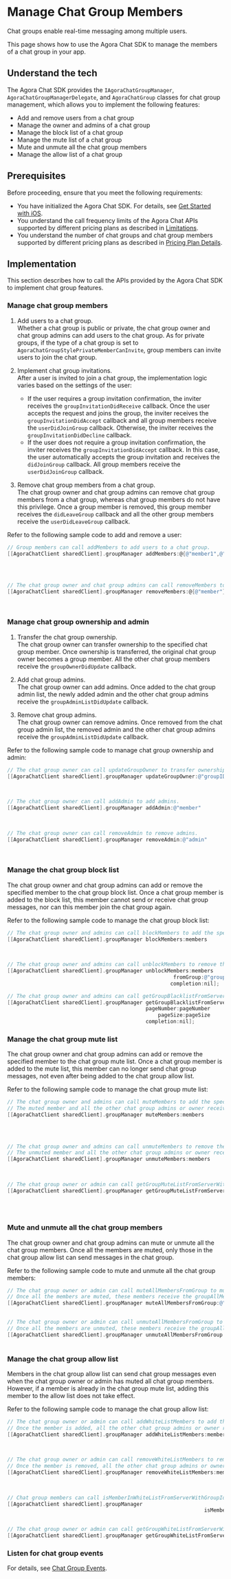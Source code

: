 # Manage Chat Group Members

Chat groups enable real-time messaging among multiple users.

This page shows how to use the Agora Chat SDK to manage the members of a chat group in your app.


## Understand the tech

The Agora Chat SDK provides the `IAgoraChatGroupManager`, `AgoraChatGroupManagerDelegate`, and `AgoraChatGroup` classes for chat group management, which allows you to implement the following features:

- Add and remove users from a chat group
- Manage the owner and admins of a chat group
- Manage the block list of a chat group
- Manage the mute list of a chat group
- Mute and unmute all the chat group members
- Manage the allow list of a chat group


## Prerequisites

Before proceeding, ensure that you meet the following requirements:

- You have initialized the Agora Chat SDK. For details, see [Get Started with iOS](./agora_chat_get_started_ios?platform=iOS).
- You understand the call frequency limits of the Agora Chat APIs supported by different pricing plans as described in [Limitations](./agora_chat_limitation?platform=iOS).
- You understand the number of chat groups and chat group members supported by different pricing plans as described in [Pricing Plan Details](./agora_chat_plan?platform=iOS).


## Implementation

This section describes how to call the APIs provided by the Agora Chat SDK to implement chat group features.

### Manage chat group members

1. Add users to a chat group.  
Whether a chat group is public or private, the chat group owner and chat group admins can add users to the chat group. As for private groups, if the type of a chat group is set to `AgoraChatGroupStylePrivateMemberCanInvite`, group members can invite users to join the chat group.

2. Implement chat group invitations.  
After a user is invited to join a chat group, the implementation logic varies based on the settings of the user:
    - If the user requires a group invitation confirmation, the inviter receives the `groupInvitationDidReceive` callback. Once the user accepts the request and joins the group, the inviter receives the `groupInvitationDidAccept` callback and all group members receive the `userDidJoinGroup` callback. Otherwise, the inviter receives the `groupInvitationDidDecline` callback.
    - If the user does not require a group invitation confirmation, the inviter receives the `groupInvitationDidAccept` callback. In this case, the user automatically accepts the group invitation and receives the `didJoinGroup` callback. All group members receive the `userDidJoinGroup` callback.  

3. Remove chat group members from a chat group.  
The chat group owner and chat group admins can remove chat group members from a chat group, whereas chat group members do not have this privilege. Once a group member is removed, this group member receives the `didLeaveGroup` callback and all the other group members receive the `userDidLeaveGroup` callback.

Refer to the following sample code to add and remove a user:

```objective-c
// Group members can call addMembers to add users to a chat group.
[[AgoraChatClient sharedClient].groupManager addMembers:@{@"member1",@"member2"}
 																							  toGroup:@"groupID" 
 																								message:@"message" 
 																						 completion:nil];

// The chat group owner and chat group admins can call removeMembers to remove group members from a chat group.
[[AgoraChatClient sharedClient].groupManager removeMembers:@{@"member"}
 																								 fromGroup:@"groupsID" 
 																								completion:nil];
```


### Manage chat group ownership and admin

1. Transfer the chat group ownership.  
The chat group owner can transfer ownership to the specified chat group member. Once ownership is transferred, the original chat group owner becomes a group member. All the other chat group members receive the `groupOwnerDidUpdate` callback.

2. Add chat group admins.  
The chat group owner can add admins. Once added to the chat group admin list, the newly added admin and the other chat group admins receive the `groupAdminListDidUpdate` callback.

3. Remove chat group admins.  
The chat group owner can remove admins. Once removed from the chat group admin list, the removed admin and the other chat group admins receive the `groupAdminListDidUpdate` callback.

Refer to the following sample code to manage chat group ownership and admin:

```objective-c
// The chat group owner can call updateGroupOwner to transfer ownership to the specified chat group member.
[[AgoraChatClient sharedClient].groupManager updateGroupOwner:@"groupID"
 																										newOwner:@"newOwner"
 																												error:nil];

// The chat group owner can call addAdmin to add admins.
[[AgoraChatClient sharedClient].groupManager addAdmin:@"member" 
 																						  toGroup:@"groupID" 
 																								error:nil];

// The chat group owner can call removeAdmin to remove admins.
[[AgoraChatClient sharedClient].groupManager removeAdmin:@"admin" 
 																						   fromGroup:@"groupID" 
 																									 error:nil];
```


### Manage the chat group block list

The chat group owner and chat group admins can add or remove the specified member to the chat group block list. Once a chat group member is added to the block list, this member cannot send or receive chat group messages, nor can this member join the chat group again.

Refer to the following sample code to manage the chat group block list:

```objective-c
// The chat group owner and admins can call blockMembers to add the specified member to the chat group block list.
[[AgoraChatClient sharedClient].groupManager blockMembers:members 
 																								fromGroup:@"groupID" 
 																							 completion:nil];

// The chat group owner and admins can call unblockMembers to remove the specified member from the chat group block list.
[[AgoraChatClient sharedClient].groupManager unblockMembers:members
                                                      fromGroup:@"groupId"
                                                     completion:nil];

// The chat group owner and admins can call getGroupBlacklistFromServerWithId to retrieve the chat group block list.
[[AgoraChatClient sharedClient].groupManager getGroupBlacklistFromServerWithId:@"groupId" 
 											 pageNumber:pageNumber 
 												 pageSize:pageSize 
 											 completion:nil];
```


### Manage the chat group mute list

The chat group owner and chat group admins can add or remove the specified member to the chat group mute list. Once a chat group member is added to the mute list, this member can no longer send chat group messages, not even after being added to the chat group allow list.

Refer to the following sample code to manage the chat group mute list:

```objective-c
// The chat group owner and admins can call muteMembers to add the specified member to the chat group mute list.
// The muted member and all the other chat group admins or owner receive the groupMuteListDidUpdate callback. 
[[AgoraChatClient sharedClient].groupManager muteMembers:members 
 																				muteMilliseconds:60 
 																							 fromGroup:@"groupID" 
 																									 error:nil];

// The chat group owner and admins can call unmuteMembers to remove the specified user from the chat group mute list.
// The unmuted member and all the other chat group admins or owner receive the groupMuteListDidUpdate callback.
[[AgoraChatClient sharedClient].groupManager unmuteMembers:members 
 																								 fromGroup:@"groupID" 
 																										 error:nil];

// The chat group owner or admin can call getGroupMuteListFromServerWithId to retrieve the chat group mute list.
[[AgoraChatClient sharedClient].groupManager getGroupMuteListFromServerWithId:@"groupID"
 		 																															pageNumber:pageNumber
 																																		pageSize:pageSize
 																																			 error:nil];
```


### Mute and unmute all the chat group members

The chat group owner and chat group admins can mute or unmute all the chat group members. Once all the members are muted, only those in the chat group allow list can send messages in the chat group.

Refer to the following sample code to mute and unmute all the chat group members:

```objective-c
// The chat group owner or admin can call muteAllMembersFromGroup to mute all the chat group members.
// Once all the members are muted, these members receive the groupAllMemberMuteChanged callback.
[[AgoraChatClient sharedClient].groupManager muteAllMembersFromGroup:@"groupID"
 																															 error:nil];

// The chat group owner or admin can call unmuteAllMembersFromGroup to unmute all the chat group members.
// Once all the members are unmuted, these members receive the groupAllMemberMuteChanged callback.
[[AgoraChatClient sharedClient].groupManager unmuteAllMembersFromGroup:@"groupID"
 																																 error:nil];
```


### Manage the chat group allow list

Members in the chat group allow list can send chat group messages even when the chat group owner or admin has muted all chat group members. However, if a member is already in the chat group mute list, adding this member to the allow list does not take effect.

Refer to the following sample code to manage the chat group allow list:

```objective-c
// The chat group owner or admin can call addWhiteListMembers to add the specified member to the chat group allow list.
// Once the member is added, all the other chat group admins or owner receive the groupWhiteListDidUpdate callback.
[[AgoraChatClient sharedClient].groupManager addWhiteListMembers:members
 																										   fromGroup:@"groupID" 
 																													 error:nil];

// The chat group owner or admin can call removeWhiteListMembers to remove the specified member from the chat group list.
// Once the member is removed, all the other chat group admins or owner receive the groupWhiteListDidUpdate callback.
[[AgoraChatClient sharedClient].groupManager removeWhiteListMembers:members
 																										      fromGroup:@"groupID" 
 																													    error:nil];

// Chat group members can call isMemberInWhiteListFromServerWithGroupId to check whether they are in the chat group allow list.
[[AgoraChatClient sharedClient].groupManager
 																isMemberInWhiteListFromServerWithGroupId:@"groupID"
																																   error:nil];

// The chat group owner or admin can call getGroupWhiteListFromServerWithId to retrieve the chat group allow list.
[[AgoraChatClient sharedClient].groupManager getGroupWhiteListFromServerWithId:@"groupID" 																																				 error:nil];
```

### Listen for chat group events

For details, see [Chat Group Events](./agora_chat_group_ios?platform=iOS#listen-for-chat-group-events).